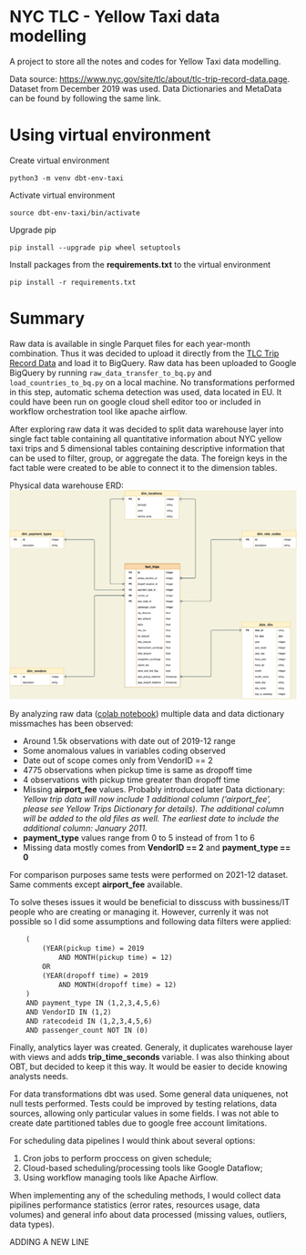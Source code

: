 # NYC TLC - Yellow Taxi data modelling

A project to store all the notes and codes for Yellow Taxi data modelling.

Data source: https://www.nyc.gov/site/tlc/about/tlc-trip-record-data.page. Dataset from December 2019 was used. Data Dictionaries and MetaData can be found by following the same link.

# Using virtual environment

Create virtual environment
```
python3 -m venv dbt-env-taxi
```

Activate virtual environment
```
source dbt-env-taxi/bin/activate
```

Upgrade pip
```
pip install --upgrade pip wheel setuptools
```

Install packages from the **requirements.txt** to the virtual environment
```
pip install -r requirements.txt
```

# Summary
Raw data is available in single Parquet files for each year-month combination. Thus it was decided to upload it directly from the [TLC Trip Record Data](https://www.nyc.gov/site/tlc/about/tlc-trip-record-data.page) and load it to BigQuery.
Raw data has been uploaded to Google BigQuery by running `raw_data_transfer_to_bq.py` and `load_countries_to_bq.py` on a local machine.
No transformations performed in this step, automatic schema detection was used, data located in EU.
It could have been run on google cloud shell editor too or included in workflow orchestration tool like apache airflow.

After exploring raw data it was decided to split data warehouse layer into single fact table containing all quantitative information about NYC yellow taxi trips and 5 dimensional tables containing descriptive information that can be used to filter, group, or aggregate the data.
The foreign keys in the fact table were created to be able to connect it to the dimension tables.

Physical data warehouse ERD:
![Physical data warehouse ERD](yellow-taxi-physical-erd.drawio.png)


By analyzing raw data ([colab notebook](https://colab.research.google.com/drive/160seNk-KI0pRVFV9ljDvpjlqM4jl1SlG?usp=sharing))
multiple data and data dictionary missmaches has been observed:
- Around 1.5k observations with date out of 2019-12 range
- Some anomalous values in variables coding observed
- Date out of scope comes only from VendorID == 2
- 4775 observations when pickup time is same as dropoff time
- 4 observations with pickup time greater than dropoff time
- Missing **airport_fee** values. Probably introduced later
Data dictionary: *Yellow trip data will now include 1 additional column (‘airport_fee’, please see Yellow Trips Dictionary for details). The additional column will be added to the old files as well. The earliest date to include the additional column: January 2011.*
- **payment_type** values range from 0 to 5 instead of from 1 to 6
- Missing data mostly comes from **VendorID == 2** and **payment_type == 0**

For comparison purposes same tests were performed on 2021-12 dataset.
Same comments except **airport_fee** available.

To solve theses issues it would be beneficial to disscuss with bussiness/IT people who are creating or managing it.
However, currenly it was not possible so I did some assumptions and following data filters were applied:
```
    (
        (YEAR(pickup time) = 2019
            AND MONTH(pickup time) = 12)
        OR
        (YEAR(dropoff time) = 2019
            AND MONTH(dropoff time) = 12)
    )
    AND payment_type IN (1,2,3,4,5,6)
    AND VendorID IN (1,2)
    AND ratecodeid IN (1,2,3,4,5,6)
    AND passenger_count NOT IN (0)
```

Finally, analytics layer was created.
Generaly, it duplicates warehouse layer with views and adds **trip_time_seconds** variable.
I was also thinking about OBT, but decided to keep it this way. It would be easier to decide knowing analysts needs.

For data transformations dbt was used. Some general data uniquenes, not null tests performed.
Tests could be improved by testing relations, data sources, allowing only particular values in some fields.
I was not able to create date partitioned tables due to google free account limitations.

For scheduling data pipelines I would think about several options:
1. Cron jobs to perform proccess on given schedule;
2. Cloud-based scheduling/processing tools like Google Dataflow;
3. Using workflow managing tools like Apache Airflow.

When implementing any of the scheduling methods, I would collect data pipilines performance statistics (error rates, resources usage, data volumes) and general info about data processed (missing values, outliers, data types).


ADDING A NEW LINE